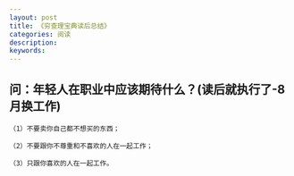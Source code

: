 ```yaml
---
layout: post
title: 《穷查理宝典读后总结》
categories: 阅读
description: 
keywords: 
---
```



## 问：年轻人在职业中应该期待什么？(读后就执行了-8月换工作)

```
（1）不要卖你自己都不想买的东西；

（2）不要跟你不尊重和不喜欢的人在一起工作；

（3）只跟你喜欢的人在一起工作。
```

